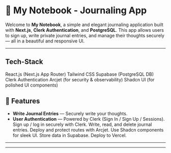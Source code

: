 # 📝 My Notebook - Journaling App

Welcome to **My Notebook**, a simple and elegant journaling application built with **Next.js**, **Clerk Authentication**, and **PostgreSQL**. This app allows users to sign up, write private journal entries, and manage their thoughts securely — all in a beautiful and responsive UI.

---
## Tech-Stack
React.js (Next.js App Router)
Tailwind CSS
Supabase (PostgreSQL DB)
Clerk Authentication
Arcjet (for security & observability)
Shadcn UI (for polished UI components)

## 🚀 Features

- **Write Journal Entries** — Securely write your thoughts.
- **User Authentication** — Powered by Clerk (Sign In / Sign Up / Sessions).
  Sign up / log in securely with Clerk.
  Write, read, and delete journal entries.
  Deploy and protect routes with Arcjet.
  Use Shadcn components for sleek UI.
  Store data in Supabase.
  Deploy to Vercel.

---

---



